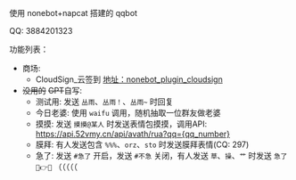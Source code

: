 使用 nonebot+napcat 搭建的 qqbot

QQ: 3884201323

功能列表：
- 商场: 
  -  CloudSign_云签到 [地址：nonebot_plugin_cloudsign](https://github.com/Monarchdos/nonebot_plugin_cloudsign)
- ~~没用的~~ ~~GPT~~自写:
  - 测试用: 发送 `丛雨`、`丛雨！`、`丛雨~` 时回复
  - 今日老婆: 使用 `waifu` 调用，随机抽取一位群友做老婆
  - 摸摸: 发送 `摸摸@某人` 时发送表情包摸摸，调用API: https://api.52vmy.cn/api/avath/rua?qq={qq_number}
  - 膜拜: 有人发送包含 `%%%`、`orz`、`sto` 时发送膜拜表情(CQ: 297)
  - 急了: 发送 `#急了` 开启，发送 `#不急` 关闭，有人发送 `草`、`操`、`艹` 时发送 `急了🤣👉🤳` （（（（（
